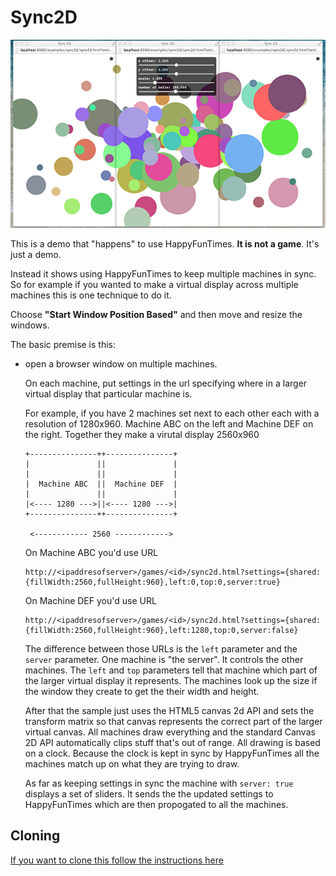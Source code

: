 Sync2D
======

<img src="screenshot.png" />

This is a demo that "happens" to use HappyFunTimes.
**It is not a game**. It's just a demo.

Instead it shows using HappyFunTimes to keep multiple
machines in sync. So for example if you wanted
to make a virtual display across multiple machines
this is one technique to do it.

Choose **"Start Window Position Based"** and then move and resize the windows.

The basic premise is this:

*   open a browser window on multiple machines.

    On each machine, put settings in the url specifying where in a larger virtual display that
    particular machine is.

    For example, if you have 2 machines set next to each other each with a resolution of 1280x960.
    Machine ABC on the left and Machine DEF on the right. Together they make a virutal display
    2560x960

        +---------------++---------------+
        |               ||               |
        |               ||               |
        |  Machine ABC  ||  Machine DEF  |
        |               ||               |
        |<---- 1280 --->||<---- 1280 --->|
        +---------------++---------------+

         <------------ 2560 ------------>

    On Machine ABC you'd use URL

        http://<ipaddresofserver>/games/<id>/sync2d.html?settings={shared:{fillWidth:2560,fullHeight:960},left:0,top:0,server:true}

    On Machine DEF you'd use URL

        http://<ipaddresofserver>/games/<id>/sync2d.html?settings={shared:{fillWidth:2560,fullHeight:960},left:1280,top:0,server:false}

    The difference between those URLs is the `left` parameter and the `server` parameter.
    One machine is "the server". It controls the other machines. The `left` and `top` parameters
    tell that machine which part of the larger virtual display it represents. The machines look up the size
    if the window they create to get the their width and height.

    After that the sample just uses the HTML5 canvas 2d API and sets the transform matrix so that canvas represents
    the correct part of the larger virtual canvas. All machines draw everything and the standard Canvas 2D API automatically clips
    stuff that's out of range. All drawing is based on a clock. Because the clock is kept in sync by HappyFunTimes
    all the machines match up on what they are trying to draw.

    As far as keeping settings in sync the machine with `server: true` displays a set of sliders.
    It sends the the updated settings to HappyFunTimes which are then propogated to all the machines.

Cloning
-------

[If you want to clone this follow the instructions here](https://github.com/greggman/HappyFunTimes/blob/master/docs/makinggames.md)




